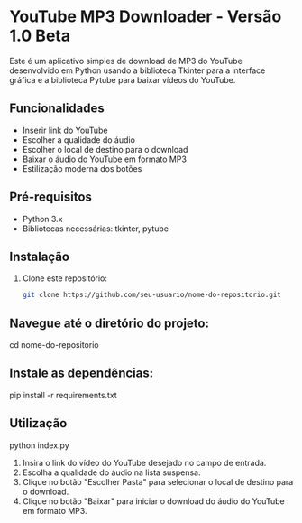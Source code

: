# YouTube MP3 Downloader - Versão 1.0 Beta

Este é um aplicativo simples de download de MP3 do YouTube desenvolvido em Python usando a biblioteca Tkinter para a interface gráfica e a biblioteca Pytube para baixar vídeos do YouTube.

## Funcionalidades

- Inserir link do YouTube
- Escolher a qualidade do áudio
- Escolher o local de destino para o download
- Baixar o áudio do YouTube em formato MP3
- Estilização moderna dos botões

## Pré-requisitos

- Python 3.x
- Bibliotecas necessárias: tkinter, pytube

## Instalação

1. Clone este repositório:
   ```bash
   git clone https://github.com/seu-usuario/nome-do-repositorio.git

## Navegue até o diretório do projeto:
   cd nome-do-repositorio

## Instale as dependências:
   pip install -r requirements.txt

## Utilização
   python index.py

1. Insira o link do vídeo do YouTube desejado no campo de entrada.
2. Escolha a qualidade do áudio na lista suspensa.
3. Clique no botão "Escolher Pasta" para selecionar o local de destino para o download.
4. Clique no botão "Baixar" para iniciar o download do áudio do YouTube em formato MP3.

